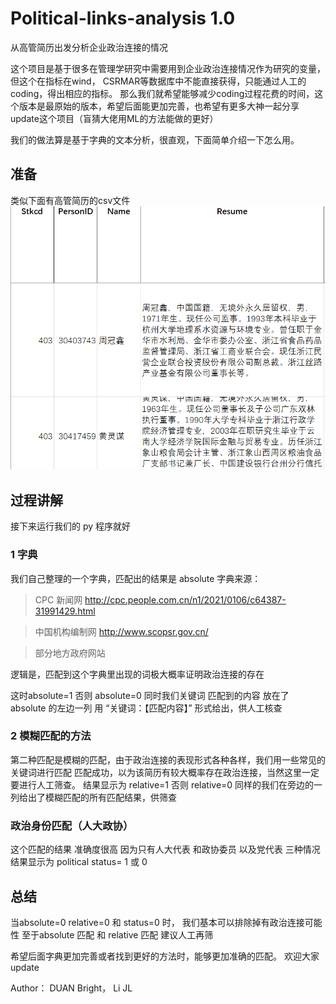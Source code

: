 # Political-links-analysis 1.0
从高管简历出发分析企业政治连接的情况

这个项目是基于很多在管理学研究中需要用到企业政治连接情况作为研究的变量，但这个在指标在wind， CSRMAR等数据库中不能直接获得，只能通过人工的coding，得出相应的指标。
那么我们就希望能够减少coding过程花费的时间，这个版本是最原始的版本，希望后面能更加完善，也希望有更多大神一起分享 update这个项目（盲猜大佬用ML的方法能做的更好）

我们的做法算是基于字典的文本分析，很直观，下面简单介绍一下怎么用。

## 准备
类似下面有高管简历的csv文件
![Alt text](https://github.com/hkustddd/Political-links-analysis/blob/main/2021-02-04-00022.png "csv文件")
## 过程讲解

接下来运行我们的 py 程序就好

### 1 字典
我们自己整理的一个字典，匹配出的结果是 absolute
字典来源：
> CPC 新闻网 http://cpc.people.com.cn/n1/2021/0106/c64387-31991429.html

> 中国机构编制网 http://www.scopsr.gov.cn/

> 部分地方政府网站

逻辑是，匹配到这个字典里出现的词极大概率证明政治连接的存在

这时absolute=1  否则 absolute=0
同时我们关键词 匹配到的内容 放在了 absolute 的左边一列 用 “关键词：【匹配内容】” 形式给出，供人工核查

### 2 模糊匹配的方法

第二种匹配是模糊的匹配，由于政治连接的表现形式各种各样，我们用一些常见的关键词进行匹配
匹配成功，以为该简历有较大概率存在政治连接，当然这里一定要进行人工筛查。
结果显示为 relative=1 否则 relative=0
同样的我们在旁边的一列给出了模糊匹配的所有匹配结果，供筛查




### 政治身份匹配（人大政协）
这个匹配的结果 准确度很高 因为只有人大代表 和政协委员 以及党代表 三种情况
结果显示为 political status= 1 或 0

## 总结
当absolute=0  relative=0 和 status=0 时， 我们基本可以排除掉有政治连接可能性 
至于absolute 匹配 和 relative 匹配 建议人工再筛

希望后面字典更加完善或者找到更好的方法时，能够更加准确的匹配。 欢迎大家update

Author： DUAN Bright， Li JL
